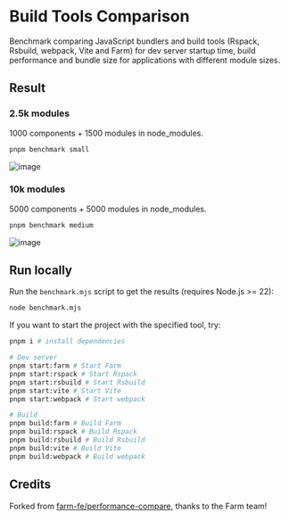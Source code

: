 # Build Tools Comparison

Benchmark comparing JavaScript bundlers and build tools (Rspack, Rsbuild, webpack, Vite and Farm)
for dev server startup time, build performance and bundle size for applications with different module sizes.

## Result

### 2.5k modules

1000 components + 1500 modules in node_modules.

```bash
pnpm benchmark small
```

![image](https://github.com/user-attachments/assets/87798e21-e344-477b-acf5-ce6e4a6490eb)

### 10k modules

5000 components + 5000 modules in node_modules.

```bash
pnpm benchmark medium
```

![image](https://github.com/user-attachments/assets/22428a44-3572-4ddb-9161-66899be33dd8)

## Run locally

Run the `benchmark.mjs` script to get the results (requires Node.js >= 22):

```bash
node benchmark.mjs
```

If you want to start the project with the specified tool, try:

```bash
pnpm i # install dependencies

# Dev server
pnpm start:farm # Start Farm
pnpm start:rspack # Start Rspack
pnpm start:rsbuild # Start Rsbuild
pnpm start:vite # Start Vite
pnpm start:webpack # Start webpack

# Build
pnpm build:farm # Build Farm
pnpm build:rspack # Build Rspack
pnpm build:rsbuild # Build Rsbuild
pnpm build:vite # Build Vite
pnpm build:webpack # Build webpack
```

## Credits

Forked from [farm-fe/performance-compare](https://github.com/farm-fe/performance-compare), thanks to the Farm team!
